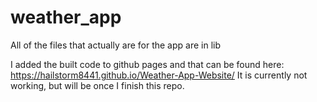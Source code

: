 # weather_app

All of the files that actually are for the app are in lib

I added the built code to github pages and that can be found here: https://hailstorm8441.github.io/Weather-App-Website/
It is currently not working, but will be once I finish this repo.
